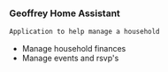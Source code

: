 ### Geoffrey Home Assistant

```md
Application to help manage a household
```

- Manage household finances
- Manage events and rsvp's
